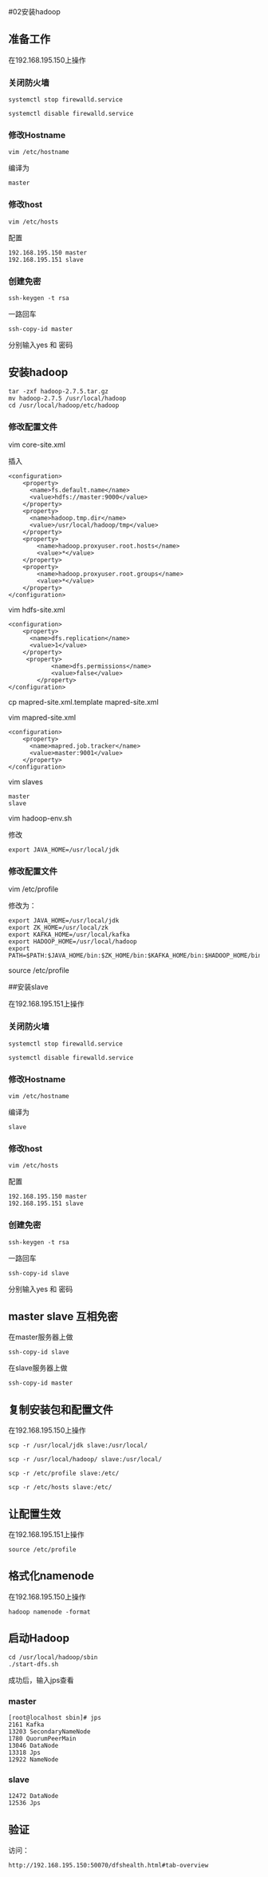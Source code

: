 #02安装hadoop


## 准备工作

在192.168.195.150上操作

### 关闭防火墙

	systemctl stop firewalld.service

 	systemctl disable firewalld.service

### 修改Hostname

	vim /etc/hostname

编译为

	master

### 修改host

	vim /etc/hosts

配置

	192.168.195.150 master
	192.168.195.151 slave


### 创建免密

	ssh-keygen -t rsa 

一路回车

	ssh-copy-id master

分别输入yes 和 密码


## 安装hadoop
 
	tar -zxf hadoop-2.7.5.tar.gz
	mv hadoop-2.7.5 /usr/local/hadoop
	cd /usr/local/hadoop/etc/hadoop

### 修改配置文件

vim core-site.xml 

插入

    <configuration>
		<property>
		  <name>fs.default.name</name>
		  <value>hdfs://master:9000</value>
		</property>
		<property>
		  <name>hadoop.tmp.dir</name>
		  <value>/usr/local/hadoop/tmp</value>
		</property>
		<property>
		    <name>hadoop.proxyuser.root.hosts</name>
		    <value>*</value>
		</property>
		<property>
		    <name>hadoop.proxyuser.root.groups</name>
		    <value>*</value>
		</property>
    </configuration>


vim hdfs-site.xml


	<configuration>
		<property>
		  <name>dfs.replication</name>
		  <value>1</value>
		</property>
		 <property>
		        <name>dfs.permissions</name>
		        <value>false</value>
		    </property>
	</configuration>


cp mapred-site.xml.template mapred-site.xml

vim mapred-site.xml

	<configuration>
		<property>
		  <name>mapred.job.tracker</name>
		  <value>master:9001</value>
		</property>
	</configuration>


vim slaves

	master
	slave

vim hadoop-env.sh

修改

	export JAVA_HOME=/usr/local/jdk

### 修改配置文件

vim /etc/profile

修改为：

	export JAVA_HOME=/usr/local/jdk
	export ZK_HOME=/usr/local/zk
	export KAFKA_HOME=/usr/local/kafka
	export HADOOP_HOME=/usr/local/hadoop
	export PATH=$PATH:$JAVA_HOME/bin:$ZK_HOME/bin:$KAFKA_HOME/bin:$HADOOP_HOME/bin
 

source /etc/profile


##安装slave

在192.168.195.151上操作

### 关闭防火墙

	systemctl stop firewalld.service

 	systemctl disable firewalld.service

### 修改Hostname

	vim /etc/hostname

编译为

	slave

### 修改host

	vim /etc/hosts

配置

	192.168.195.150 master
	192.168.195.151 slave


### 创建免密

	ssh-keygen -t rsa 

一路回车

	ssh-copy-id slave

分别输入yes 和 密码

## master slave 互相免密

在master服务器上做

	ssh-copy-id slave

在slave服务器上做

	ssh-copy-id master

## 复制安装包和配置文件

在192.168.195.150上操作


	scp -r /usr/local/jdk slave:/usr/local/

	scp -r /usr/local/hadoop/ slave:/usr/local/

	scp -r /etc/profile slave:/etc/

	scp -r /etc/hosts slave:/etc/


## 让配置生效

在192.168.195.151上操作

	source /etc/profile

## 格式化namenode

在192.168.195.150上操作

	hadoop namenode -format


## 启动Hadoop

	cd /usr/local/hadoop/sbin
	./start-dfs.sh


成功后，输入jps查看

### master

	[root@localhost sbin]# jps
	2161 Kafka
	13203 SecondaryNameNode
	1780 QuorumPeerMain
	13046 DataNode
	13318 Jps
	12922 NameNode

### slave

	12472 DataNode
	12536 Jps


## 验证

访问：

	http://192.168.195.150:50070/dfshealth.html#tab-overview

